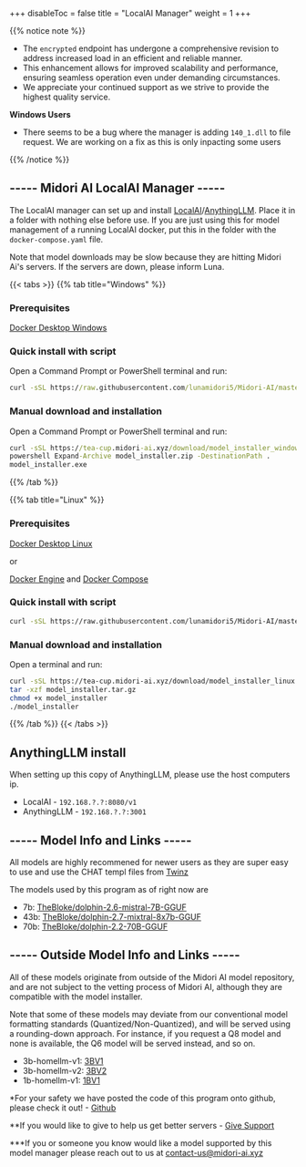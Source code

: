 
+++
disableToc = false
title = "LocalAI Manager"
weight = 1
+++

{{% notice note %}}

- The ``encrypted`` endpoint has undergone a comprehensive revision to address increased load in an efficient and reliable manner. 
- This enhancement allows for improved scalability and performance, ensuring seamless operation even under demanding circumstances. 
- We appreciate your continued support as we strive to provide the highest quality service.

**Windows Users**
- There seems to be a bug where the manager is adding ``140_1.dll`` to file request. We are working on a fix as this is only inpacting some users

{{% /notice %}}

## ----- Midori AI LocalAI Manager -----
The LocalAI manager  can set up and install [LocalAI](https://github.com/mudler/LocalAI)/[AnythingLLM](https://github.com/Mintplex-Labs/anything-llm). Place it in a folder with nothing else before use. If you are just using this for model management of a running LocalAI docker, put this in the folder with the `docker-compose.yaml` file.

Note that model downloads may be slow because they are hitting Midori Ai's servers. If the servers are down, please inform Luna.

{{< tabs >}}
{{% tab title="Windows" %}}
### Prerequisites
[Docker Desktop Windows](https://docs.docker.com/desktop/install/windows-install/)

### Quick install with script

Open a Command Prompt or PowerShell terminal and run:

```bat
curl -sSL https://raw.githubusercontent.com/lunamidori5/Midori-AI/master/other_files/model_installer/model_installer.bat -o model_installer.bat && model_installer.bat
```

### Manual download and installation

Open a Command Prompt or PowerShell terminal and run:

```bat
curl -sSL https://tea-cup.midori-ai.xyz/download/model_installer_windows.zip -o model_installer.zip
powershell Expand-Archive model_installer.zip -DestinationPath .
model_installer.exe
```
{{% /tab %}}

{{% tab title="Linux" %}}
### Prerequisites
[Docker Desktop Linux](https://docs.docker.com/desktop/install/linux-install/) 

or 

[Docker Engine](https://docs.docker.com/engine/install/) and [Docker Compose](https://docs.docker.com/compose/install/)

### Quick install with script

```sh
curl -sSL https://raw.githubusercontent.com/lunamidori5/Midori-AI/master/other_files/model_installer/model_installer.sh | sh
```

### Manual download and installation

Open a terminal and run:

```sh
curl -sSL https://tea-cup.midori-ai.xyz/download/model_installer_linux.tar.gz -o model_installer.tar.gz
tar -xzf model_installer.tar.gz
chmod +x model_installer
./model_installer
```

{{% /tab %}}
{{< /tabs >}}

## AnythingLLM install

When setting up this copy of AnythingLLM, please use the host computers ip. 
- LocalAI - ``192.168.?.?:8080/v1``
- AnythingLLM - ``192.168.?.?:3001``


## ----- Model Info and Links -----

All models are highly recommened for newer users as they are super easy to use and use the CHAT templ files from [Twinz](https://github.com/TwinFinz)

The models used by this program as of right now are

- 7b: [TheBloke/dolphin-2.6-mistral-7B-GGUF](https://huggingface.co/TheBloke/dolphin-2.6-mistral-7B-GGUF)
- 43b: [TheBloke/dolphin-2.7-mixtral-8x7b-GGUF](https://huggingface.co/TheBloke/dolphin-2.7-mixtral-8x7b-GGUF)
- 70b: [TheBloke/dolphin-2.2-70B-GGUF](https://huggingface.co/TheBloke/dolphin-2.2-70B-GGUF)

## ----- Outside Model Info and Links -----

All of these models originate from outside of the Midori AI model repository, and are not subject to the vetting process of Midori AI, although they are compatible with the model installer.

Note that some of these models may deviate from our conventional model formatting standards (Quantized/Non-Quantized), and will be served using a rounding-down approach. For instance, if you request a Q8 model and none is available, the Q6 model will be served instead, and so on.

- 3b-homellm-v1: [3BV1](https://huggingface.co/acon96/Home-3B-v1-GGUF)
- 3b-homellm-v2: [3BV2](https://huggingface.co/acon96/Home-3B-v2-GGUF)
- 1b-homellm-v1: [1BV1](https://huggingface.co/acon96/Home-1B-v1-GGUF)


*For your safety we have posted the code of this program onto github, please check it out! - [Github](https://github.com/lunamidori5/Midori-AI/tree/master/other_files)

**If you would like to give to help us get better servers - [Give Support](https://paypal.me/midoricookieclub?country.x=US&locale.x=en_US)

***If you or someone you know would like a model supported by this model manager please reach out to us at [contact-us@midori-ai.xyz](mailto:contact-us@midori-ai.xyz)